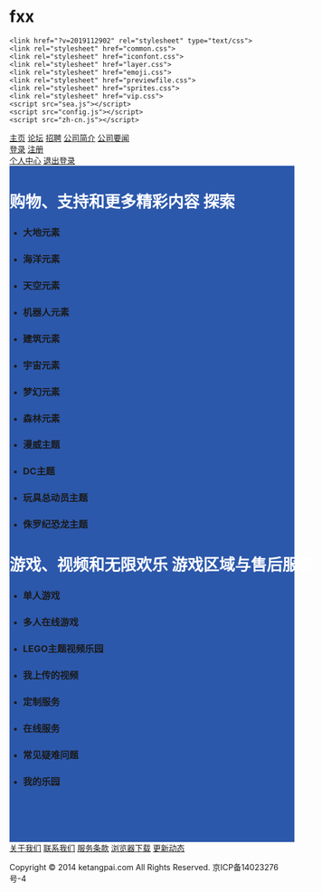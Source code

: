 # fxx
<!DOCTYPE html PUBLIC "-//W3C//DTD XHTML 1.0 Transitional//EN">
<html>
<head>
    <meta charset="UTF-8">
    <meta http-equiv="X-UA-Compatible" content="IE=edge">
    <meta http-equiv="X-UA-Compatible" content="IE=9" />
    <meta name="renderer" content="webkit">
    <title>会员权益</title>
    <meta name="keywords" content="">
    <meta name="renderer" content="webkit|ie-comp|ie-stand">
    <meta name="description" content="" />
    <link href="/favicon.ico" type="image/x-icon" rel="shortcut icon" />
    <link href="?v=2019112902" rel="stylesheet" type="text/css" />
    <link href="?v=2019112902" rel="stylesheet" type="text/css" />
    <link href="?v=2019112902" rel="stylesheet" type="text/css">
    <link href="?v=2019112902" rel="stylesheet" type="text/css" />
    <link href="?v=2019112902" rel="stylesheet" type="text/css">
    <link href="?v=2019112902" rel="stylesheet" type="text/css">
    <script src="?v=2019112902"></script>
    <script src="?v=2019112902" id="seajsnode"></script>
    <script src="?v=2019112902"></script>


    <link href="?v=2019112902" rel="stylesheet" type="text/css">
    <link rel="stylesheet" href="common.css">
    <link rel="stylesheet" href="iconfont.css">
    <link rel="stylesheet" href="layer.css">
    <link rel="stylesheet" href="emoji.css">
    <link rel="stylesheet" href="previewfile.css">
    <link rel="stylesheet" href="sprites.css">
    <link rel="stylesheet" href="vip.css">
    <script src="sea.js"></script>
    <script src="config.js"></script>
    <script src="zh-cn.js"></script>

</head>
<body class="bge">
<div class="vip-header" data-islogin="3190471">
    <div class="cWidth" style="width: calc(100% - 120px);">
        <div class="logo-l fl">
            <a href="/"></a>
        </div>
        <div class="vip-nav fl">
            <a href="/VipActivity/vipequitys.html">主页</a>
            <a href="/VipActivity/feainfo.html">论坛</a>
            <a href="/VipActivity/help.html">招聘</a>
            <a href="/VipActivity/otherpay.html">公司简介</a>
            <a href="/VipActivity/record.html">公司要闻</a>
        </div>
        <div class="usernav fr">
            <div class="notlogin">
                <a href="/User/login.html" class="login">登录</a>
                <a href="/User/register.html" class="register">注册</a>
            </div>
                <!-- <div class="userdropdownbt"></div> -->
                <div class="user-action">
                    <div class="bdnuarrow"><em></em><i></i></div>
                    <a href="/VipActivity/setting">个人中心</a>
                    <a href="/User/viplogout.html">退出登录</a>
                </div>
            </div>            </div>
    </div>
</div>
<script type="text/javascript">
    seajs.use('/Public/Home/js/thirdheader.js',function(ex){
        ex.vipHeaderActive();
    });
</script>
<div class="feature-page" style="background: #2c58ab;padding-top: 3px;">
    <div class="feature-banner feature-banner-eqity"></div>
    <div class="feature-lists cWidth clearfix" style="width: 1080px;">
        <h1><b class="left"></b><font color="#ffffff">购物、支持和更多精彩内容 探索</font> <b class="right"></b></h1>
        <ul>
            <li onclick="location.href='https://www.baidu.com/'">
                <div class="figure">
                    <a class="icon1"></a>
                </div>
                <h3>
                    <a>大地元素</a>
                </h3>
            </li>
            <li onclick="location.href='/VipActivity/feainfo/#2'">
                <div class="figure">
                    <a class="icon2"></a>
                </div>
                <h3>
                    <a>海洋元素</a>
                </h3>
            </li>
            <li onclick="location.href='/VipActivity/feainfo/#3'">
                <div class="figure">
                    <a class="icon3"></a>
                </div>
                <h3>
                    <a>天空元素</a>
                </h3>
            </li>
            <li onclick="location.href='/VipActivity/feainfo/#4'">
                <div class="figure">
                    <a class="icon6"></a>
                </div>
                <h3>
                    <a>机器人元素</a>
                </h3>
            </li>
            <li onclick="location.href='/VipActivity/feainfo/#5'">
                <div class="figure">
                    <a class="icon5"></a>
                </div>
                <h3>
                    <a>建筑元素</a>
                </h3>
            </li>
            <li onclick="location.href='/VipActivity/feainfo/#6'">
                <div class="figure">
                    <a class="icon4"></a>
                </div>
                <h3>
                    <a>宇宙元素</a>
                </h3>
            </li>
            <li onclick="location.href='/VipActivity/feainfo/#7'">
                <div class="figure">
                    <a class="icon7"></a>
                </div>
                <h3>
                    <a>梦幻元素</a>
                </h3>
            </li>
            <li onclick="location.href='/VipActivity/feainfo/#8'">
                <div class="figure">
                    <a class="icon8"></a>
                </div>
                <h3>
                    <a>森林元素</a>
                </h3>
            </li>
            <li onclick="location.href='/VipActivity/feainfo/#9'">
                <div class="figure">
                    <a class="icon9"></a>
                </div>
                <h3>
                    <a>漫威主题</a>
                </h3>
            </li>
            <li onclick="location.href='/VipActivity/feainfo/#10'">
                <div class="figure">
                    <a class="icon10"></a>
                </div>
                <h3>
                    <a>DC主题</a>
                </h3>
            </li>
            <li onclick="location.href='/VipActivity/feainfo/#11'">
                <div class="figure">
                    <a class="icon11"></a>
                </div>
                <h3>
                    <a>玩具总动员主题</a>
                </h3>
            </li>
            <li onclick="location.href='/VipActivity/feainfo/#12'">
                <div class="figure">
                    <a class="icon12"></a>
                </div>
                <h3>
                    <a>侏罗纪恐龙主题</a>
                </h3>
            </li>
        </ul>
    </div>
    <div class="feature-lists cWidth clearfix" style="width: 1080px;padding-bottom: 80px;">
        <h1><b class="left"></b><font color="#ffffff">游戏、视频和无限欢乐 游戏区域与售后服务</font> <b class="right"></b></h1>
        <ul>
            <li onclick="location.href='/VipActivity/feainfo/#13'">
                <div class="figure">
                    <a class="icon13"></a>
                </div>
                <h3>
                    <a>单人游戏</a>
                </h3>
            </li>
            <li onclick="location.href='/VipActivity/feainfo/#14'">
                <div class="figure">
                    <a class="icon14"></a>
                </div>
                <h3>
                    <a>多人在线游戏</a>
                </h3>
            </li>
            <li onclick="location.href='/VipActivity/feainfo/#15'">
                <div class="figure">
                    <a class="icon15"></a>
                </div>
                <h3>
                    <a>LEGO主题视频乐园</a>
                </h3>
            </li>
            <li onclick="location.href='/VipActivity/feainfo/#16'">
                <div class="figure">
                    <a class="icon16"></a>
                </div>
                <h3>
                    <a>我上传的视频</a>
                </h3>
            </li>
            <li onclick="location.href='/VipActivity/feainfo/#2'">
                <div class="figure">
                    <a class="icon17"></a>
                </div>
                <h3>
                    <a>定制服务</a>
                </h3>
            </li>
            <li onclick="location.href='/VipActivity/feainfo/#17'">
                <div class="figure">
                    <a class="icon18"></a>
                </div>
                <h3>
                    <a>在线服务</a>
                </h3>
            </li>
            <li onclick="location.href='/VipActivity/feainfo/#18'">
                <div class="figure">
                    <a class="icon19"></a>
                </div>
                <h3>
                    <a>常见疑难问题</a>
                </h3>
            </li>
            <li onclick="location.href='/VipActivity/feainfo/#19'">
                <div class="figure">
                    <a class="icon20"></a>
                </div>
                <h3>
                    <a>我的乐园</a>
                </h3>
            </li>
        </ul>
    </div>
</div>

<div class="footer">
    <div class="cWidth">
        <div class="nav-new clearfix">
            <a href="/index/abouts.html">关于我们</a>
            <a href="/index/contact.html">联系我们</a>
            <a href="/index/service.html">服务条款</a>
            <a href="/index/older.html" target="_blank">浏览器下载</a>
            <a href="/index/updateDynamics">更新动态</a>
        </div>
        <p>Copyright © 2014 ketangpai.com All Rights Reserved. 京ICP备14023276号-4</p>
    </div>
</div>	<span style="display: none">
<img src='//ketangpai-nginx-log.cn-hangzhou.log.aliyuncs.com/logstores/mainwebhttplog/track_ua.gif?APIVersion=0.6.0&uid=3190471'/><script>
  	var _mtac = {"performanceMonitor":1,"senseQuery":1};
    (function() {
        var mta = document.createElement("script");
        mta.src = "//pingjs.qq.com/h5/stats.js?v2.0.4";
        mta.setAttribute("name", "MTAH5");
        mta.setAttribute("sid", "500691206");
        mta.setAttribute("cid", "500692422");
        var s = document.getElementsByTagName("script")[0];
        s.parentNode.insertBefore(mta, s);
    })();
</script>

    <!-- GrowingIO Analytics code version 2.1 -->
    <!-- Copyright 2015-2018 GrowingIO, Inc. More info available at http://www.growingio.com -->
<script type='text/javascript'>
!function(e,t,n,g,i){e[i]=e[i]||function(){(e[i].q=e[i].q||[]).push(arguments)},n=t.createElement("script"),tag=t.getElementsByTagName("script")[0],n.async=1,n.src=('https:'==document.location.protocol?'https://':'http://')+g,tag.parentNode.insertBefore(n,tag)}(window,document,"script","assets.giocdn.com/2.1/gio.js","gio");
gio('init','f6be9b42a39b4860a217be43fe0feb1a', {});
//custom page code begin here
var userinfo = '{"usertype":"0","school":"\u5b81\u590f\u5927\u5b66\u65b0\u534e\u5b66\u9662","id":"3190471","vip":0}';
if(userinfo != "-1"){
    var userArray = JSON.parse(userinfo);
    gio('people.set',userArray);
}
var localToken = localStorage['token'];
if(localToken == null || localToken == ""){
    var token = 'MDAwMDAwMDAwMMurrpWavLehhs1-3rG5o9iEp5XcepuomcWmmqaMiHtnr5ylzYWosKKZq6HQxtOK0ZCme5p-q6iZu2yrn4uNhJ3KedDYk7ivboS4ipeyuYGUhKd3lX5lYW0';
    if(token != ""){
        localStorage['token'] =  token;
    }
}
//custom page code end here
gio('send');
</script>
    <!-- End GrowingIO Analytics code version: 2.1 -->

</span>

<script>
    seajs.use('/Public/Home/js/VipEquity.js', function(ex) {
        // ex.vipequitys();
    });
</script>

</body>
</html>
